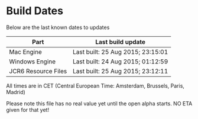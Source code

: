 # Build Dates

Below are the last known dates to updates

Part | Last build update
-----|-----
Mac Engine | Last built: 25 Aug 2015; 23:15:01
Windows Engine | Last built: 24 Aug 2015; 01:12:59
JCR6 Resource Files | Last built: 25 Aug 2015; 23:12:11
All times are in CET (Central European Time: Amsterdam, Brussels, Paris, Madrid)


Please note this file has no real value yet until the open alpha starts. NO ETA given for that yet!
